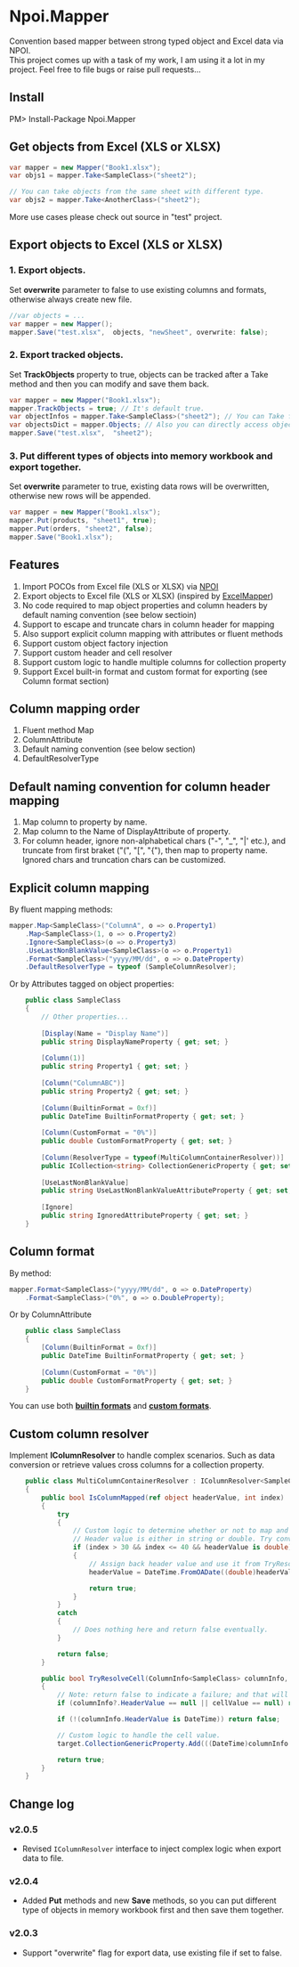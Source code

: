 # Npoi.Mapper
Convention based mapper between strong typed object and Excel data via NPOI.  
This project comes up with a task of my work, I am using it a lot in my project. Feel free to file bugs or raise pull requests...

## Install

PM> Install-Package Npoi.Mapper

## Get objects from Excel (XLS or XLSX)

```C#
var mapper = new Mapper("Book1.xlsx");
var objs1 = mapper.Take<SampleClass>("sheet2");

// You can take objects from the same sheet with different type.
var objs2 = mapper.Take<AnotherClass>("sheet2");
```
More use cases please check out source in "test" project.

## Export objects to Excel (XLS or XLSX)

### 1. Export objects.
Set **overwrite** parameter to false to use existing columns and formats, otherwise always create new file.
```C#
//var objects = ...
var mapper = new Mapper();
mapper.Save("test.xlsx",  objects, "newSheet", overwrite: false);
```

### 2. Export tracked objects.
Set **TrackObjects** property to true, objects can be tracked after a Take method and then you can modify and save them back.
```C#
var mapper = new Mapper("Book1.xlsx");
mapper.TrackObjects = true; // It's default true.
var objectInfos = mapper.Take<SampleClass>("sheet2"); // You can Take first then modify tracked objects.
var objectsDict = mapper.Objects; // Also you can directly access objects in a sheet by property.
mapper.Save("test.xlsx",  "sheet2");
```

### 3. Put different types of objects into memory workbook and export together.
Set **overwrite** parameter to true, existing data rows will be overwritten, otherwise new rows will be appended.
```C#
var mapper = new Mapper("Book1.xlsx");
mapper.Put(products, "sheet1", true);
mapper.Put(orders, "sheet2", false);
mapper.Save("Book1.xlsx");
```

## Features

1. Import POCOs from Excel file (XLS or XLSX) via [NPOI](https://github.com/tonyqus/npoi)
2. Export objects to Excel file (XLS or XLSX) (inspired by [ExcelMapper](https://github.com/mganss/ExcelMapper))
3. No code required to map object properties and column headers by default naming convention (see below sectioin)
4. Support to escape and truncate chars in column header for mapping
5. Also support explicit column mapping with attributes or fluent methods
6. Support custom object factory injection
7. Support custom header and cell resolver
8. Support custom logic to handle multiple columns for collection property
9. Support Excel built-in format and custom format for exporting (see Column format section)

## Column mapping order

1. Fluent method Map<T>
2. ColumnAttribute
3. Default naming convention (see below section)
4. DefaultResolverType

## Default naming convention for column header mapping

1. Map column to property by name.
2. Map column to the Name of DisplayAttribute of property.
3. For column header, ignore non-alphabetical chars ("-", "_", "|' etc.), and truncate from first braket ("(", "[", "{"), then map to property name. Ignored chars and truncation chars can be customized.

## Explicit column mapping

By fluent mapping methods:

```C#
mapper.Map<SampleClass>("ColumnA", o => o.Property1)
    .Map<SampleClass>(1, o => o.Property2)
    .Ignore<SampleClass>(o => o.Property3)
    .UseLastNonBlankValue<SampleClass>(o => o.Property1)
    .Format<SampleClass>("yyyy/MM/dd", o => o.DateProperty)
    .DefaultResolverType = typeof (SampleColumnResolver);
```

Or by Attributes tagged on object properties:

```C#
    public class SampleClass
    {
        // Other properties...
        
        [Display(Name = "Display Name")]
        public string DisplayNameProperty { get; set; }
        
        [Column(1)]
        public string Property1 { get; set; }
        
        [Column("ColumnABC")]
        public string Property2 { get; set; }
        
        [Column(BuiltinFormat = 0xf)]
        public DateTime BuiltinFormatProperty { get; set; }
        
        [Column(CustomFormat = "0%")]
        public double CustomFormatProperty { get; set; }
        
        [Column(ResolverType = typeof(MultiColumnContainerResolver))]
        public ICollection<string> CollectionGenericProperty { get; set; }
        
        [UseLastNonBlankValue]
        public string UseLastNonBlankValueAttributeProperty { get; set; }
        
        [Ignore]
        public string IgnoredAttributeProperty { get; set; }
    }
```

## Column format

By method:

```C#
mapper.Format<SampleClass>("yyyy/MM/dd", o => o.DateProperty)
    .Format<SampleClass>("0%", o => o.DoubleProperty);
```

Or by ColumnAttribute

```C#
    public class SampleClass
    {
        [Column(BuiltinFormat = 0xf)]
        public DateTime BuiltinFormatProperty { get; set; }
        
        [Column(CustomFormat = "0%")]
        public double CustomFormatProperty { get; set; }
    }
```

You can use both **[builtin formats](https://poi.apache.org/apidocs/org/apache/poi/ss/usermodel/BuiltinFormats.html)** and **[custom formats](https://support.office.com/en-nz/article/Create-or-delete-a-custom-number-format-78f2a361-936b-4c03-8772-09fab54be7f4)**.

## Custom column resolver
Implement **IColumnResolver** to handle complex scenarios. Such as data conversion or retrieve values cross columns for a collection property.

```C#
    public class MultiColumnContainerResolver : IColumnResolver<SampleClass>
    {
        public bool IsColumnMapped(ref object headerValue, int index)
        {
            try
            {
                // Custom logic to determine whether or not to map and include this column.
                // Header value is either in string or double. Try convert by needs.
                if (index > 30 && index <= 40 && headerValue is double)
                {
                    // Assign back header value and use it from TryResolveCell method.
                    headerValue = DateTime.FromOADate((double)headerValue);

                    return true;
                }
            }
            catch
            {
                // Does nothing here and return false eventually.
            }

            return false;
        }

        public bool TryResolveCell(ColumnInfo<SampleClass> columnInfo, object cellValue, SampleClass target)
        {
            // Note: return false to indicate a failure; and that will increase error count.
            if (columnInfo?.HeaderValue == null || cellValue == null) return false;

            if (!(columnInfo.HeaderValue is DateTime)) return false;

            // Custom logic to handle the cell value.
            target.CollectionGenericProperty.Add(((DateTime)columnInfo.HeaderValue).ToLongDateString() + cellValue);

            return true;
        }
    }
```

## Change log

### v2.0.5
* Revised `IColumnResolver` interface to inject complex logic when export data to file.

### v2.0.4
* Added **Put** methods and new **Save** methods, so you can put different type of objects in memory workbook first and then save them together.

### v2.0.3
* Support "overwrite" flag for export data, use existing file if set to false.

